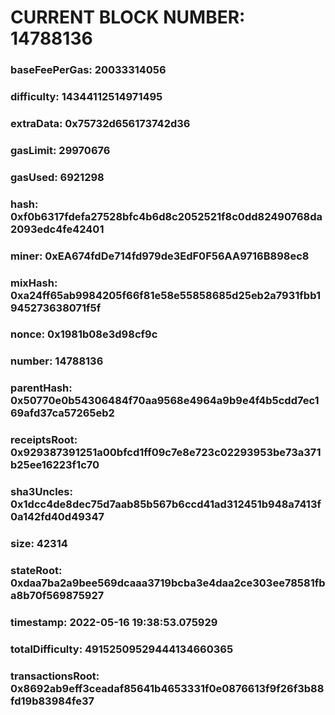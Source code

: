 # CURRENT BLOCK NUMBER: 14788136

### baseFeePerGas: 20033314056
### difficulty: 14344112514971495
### extraData: 0x75732d656173742d36
### gasLimit: 29970676
### gasUsed: 6921298
### hash: 0xf0b6317fdefa27528bfc4b6d8c2052521f8c0dd82490768da2093edc4fe42401
### miner: 0xEA674fdDe714fd979de3EdF0F56AA9716B898ec8
### mixHash: 0xa24ff65ab9984205f66f81e58e55858685d25eb2a7931fbb1945273638071f5f
### nonce: 0x1981b08e3d98cf9c
### number: 14788136
### parentHash: 0x50770e0b54306484f70aa9568e4964a9b9e4f4b5cdd7ec169afd37ca57265eb2
### receiptsRoot: 0x929387391251a00bfcd1ff09c7e8e723c02293953be73a371b25ee16223f1c70
### sha3Uncles: 0x1dcc4de8dec75d7aab85b567b6ccd41ad312451b948a7413f0a142fd40d49347
### size: 42314
### stateRoot: 0xdaa7ba2a9bee569dcaaa3719bcba3e4daa2ce303ee78581fba8b70f569875927
### timestamp: 2022-05-16 19:38:53.075929
### totalDifficulty: 49152509529444134660365
### transactionsRoot: 0x8692ab9eff3ceadaf85641b4653331f0e0876613f9f26f3b88fd19b83984fe37
